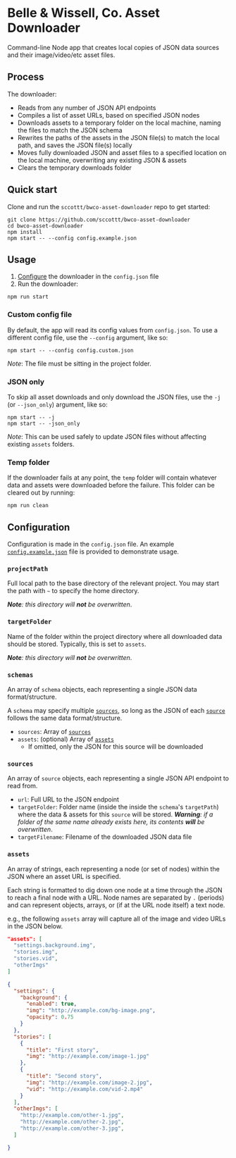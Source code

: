 # Belle &amp; Wissell, Co. Asset Downloader

Command-line Node app that creates local copies of JSON data sources and their image/video/etc asset files.

## Process

The downloader:

- Reads from any number of JSON API endpoints
- Compiles a list of asset URLs, based on specified JSON nodes
- Downloads assets to a temporary folder on the local machine, naming the files to match the JSON schema
- Rewrites the paths of the assets in the JSON file(s) to match the local path, and saves the JSON file(s) locally
- Moves fully downloaded JSON and asset files to a specified location on the local machine, overwriting any existing JSON & assets
- Clears the temporary downloads folder


## Quick start

Clone and run the `sccottt/bwco-asset-downloader` repo to get started:

```
git clone https://github.com/sccottt/bwco-asset-downloader
cd bwco-asset-downloader
npm install
npm start -- --config config.example.json
```

## Usage

1. [Configure](#configuration) the downloader in the `config.json` file
1. Run the downloader:
```
npm run start
```


### Custom config file
By default, the app will read its config values from `config.json`. To use a different config file, use the `--config` argument, like so:

```
npm start -- --config config.custom.json
```

_Note_: The file must be sitting in the project folder.

### JSON only
To skip all asset downloads and only download the JSON files, use the `-j` (or `--json_only`) argument, like so:

```
npm start -- -j
npm start -- -json_only
```

_Note_: This can be used safely to update JSON files without affecting existing `assets` folders.

### Temp folder
If the downloader fails at any point, the `temp` folder will contain whatever data and assets were downloaded before the failure. This folder can be cleared out by running:

```
npm run clean
```

## Configuration

Configuration is made in the `config.json` file. An example [`config.example.json`](config.example.json) file is provided to demonstrate usage.

### `projectPath`
Full local path to the base directory of the relevant project. You may start the path with `~` to specify the home directory.

_**Note**: this directory will **not** be overwritten_.

### `targetFolder`
Name of the folder within the project directory where all downloaded data should be stored. Typically, this is set to `assets`.

_**Note**: this directory will **not** be overwritten_.

### `schemas`
An array of `schema` objects, each representing a single JSON data format/structure.

A `schema` may specify multiple [`sources`](#sources), so long as the JSON of each [`source`](#sources) follows the same data format/structure.

- `sources`: Array of [`sources`](#sources)
- `assets`: (optional) Array of [`assets`](#assets)
    - If omitted, only the JSON for this source will be downloaded

### `sources`
An array of `source` objects, each representing a single JSON API endpoint to read from.

- `url`: Full URL to the JSON endpoint
- `targetFolder`: Folder name (inside the inside the `schema`'s `targetPath`) where the data & assets for this `source` will be stored. _**Warning**: if a folder of the same name already exists here, its contents **will** be overwritten_.
- `targetFilename`: Filename of the downloaded JSON data file

### `assets`
An array of strings, each representing a node (or set of nodes) within the JSON where an asset URL is specified.

Each string is formatted to dig down one node at a time through the JSON to reach a final node with a URL. Node names are separated by `.` (periods) and can represent objects, arrays, or (if at the URL node itself) a text node.

e.g., the following `assets` array will capture all of the image and video URLs in the JSON below.

```json
"assets": [
  "settings.background.img",
  "stories.img",
  "stories.vid",
  "otherImgs"
]
```

```json
{
  "settings": {
    "background": {
      "enabled": true,
      "img": "http://example.com/bg-image.png",
      "opacity": 0.75
    }
  },
  "stories": [
    {
      "title": "First story",
      "img": "http://example.com/image-1.jpg"
    },
    {
      "title": "Second story",
      "img": "http://example.com/image-2.jpg",
      "vid": "http://example.com/vid-2.mp4"
    }
  ],
  "otherImgs": [
    "http://example.com/other-1.jpg",
    "http://example.com/other-2.jpg",
    "http://example.com/other-3.jpg",
  ]

}
```
